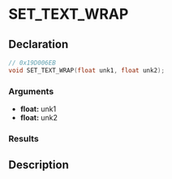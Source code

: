 # SET_TEXT_WRAP

## Declaration
```cpp
// 0x19D006EB
void SET_TEXT_WRAP(float unk1, float unk2);
```

### Arguments
- **float:** unk1
- **float:** unk2

### Results

## Description
